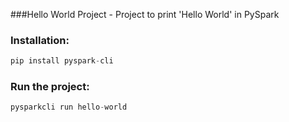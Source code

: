 ###Hello World Project - Project to print 'Hello World' in PySpark
### Installation:
```python
pip install pyspark-cli
```
### Run the project:
```python
pysparkcli run hello-world
```

